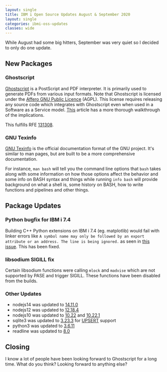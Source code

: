 ```yaml
---
layout: single
title: IBM i Open Source Updates August & September 2020
layout: single
categories: ibmi-oss-updates
classes: wide
---
```


While August had some big hitters, September was very quiet so I decided to only
do one update.

## New Packages

### Ghostscript

[Ghostscript](https://www.ghostscript.com/) is a PostScript and PDF interpreter.
It is primarily used to generate PDFs from various input formats. Note that
Ghostscript is licensed under the [Affero GNU Public
Licence](https://www.gnu.org/licenses/agpl-3.0.html) (AGPL). This license
requires releasing any source code which integrates with Ghostscript even when
used in a Software as a Service model. [This](https://medium.com/swlh/understanding-the-agpl-the-most-misunderstood-license-86fd1fe91275) article has
a more thorough walkthrough of the implications.

This fulfills RFE [131308](http://www.ibm.com/developerworks/rfe/execute?use_case=viewRfe&CR_ID=131308).

### GNU Texinfo

[GNU Texinfo](https://www.gnu.org/software/texinfo/) is the official
documentation format of the GNU project. It's similar to man pages, but are
built to be a more comprehensive documentation.

For instance, `man bash` will tell you the command line options that `bash`
takes along with some information on how those options affect the behavior and
some info on BASH syntax and things while running `info bash` will provide
background on what a shell is, some history on BASH, how to write functions and
pipelines and other things.

## Package Updates

### Python bugfix for IBM i 7.4

Building C++ Python extensions on IBM i 7.4 (eg. matplotlib) would fail with
linker errors like `A symbol name may only be followed by an export attribute or
an address. The line is being ignored.` as seen in [this issue](https://bitbucket.org/ibmi/opensource/issues/129/yet-another-unable-to-install-matplotlib). This has been fixed.

### libsodium SIGILL fix

Certain libsodium functions were calling `mlock` and `madvise` which are not
supported by PASE and trigger SIGILL. These functions have been disabled from
the builds.

### Other Updates

- nodejs14 was updated to [14.11.0](https://nodejs.org/en/blog/release/v14.11.0/)
- nodejs12 was updated to [12.18.4](https://nodejs.org/en/blog/release/v12.18.4/)
- nodejs10 was updated to [10.22](https://nodejs.org/en/blog/release/v10.22.0/) and [10.22.1](https://nodejs.org/en/blog/release/v10.22.1/)
- sqlite3 was updated to [3.23.3](https://sqlite.org/changes.html#version_3_32_3) for [UPSERT](https://www.sqlite.org/draft/lang_UPSERT.html) support
- python3 was updated to [3.6.11](https://www.python.org/downloads/release/python-3611/)
- readline was updated to [8.0](https://tiswww.cwru.edu/php/chet/readline/CHANGES)

## Closing

I know a lot of people have been looking forward to Ghostscript for a long time.
What do you think? Looking forward to anything else?